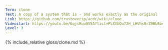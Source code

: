 ```yaml
---
Term: clone
Text: A copy of a system that is - and works exactly as the original
Link: https://github.com/trustoverip/acdc/wiki/clone
Videostart: https://youtu.be/GqjsRuu0V5A?list=PLXVbQu7JH_LHVhs0rZ9Bb8ocyKlPljkaG&t=00m55s
Level: 3
---
```


{% include_relative gloss/clone.md %}
